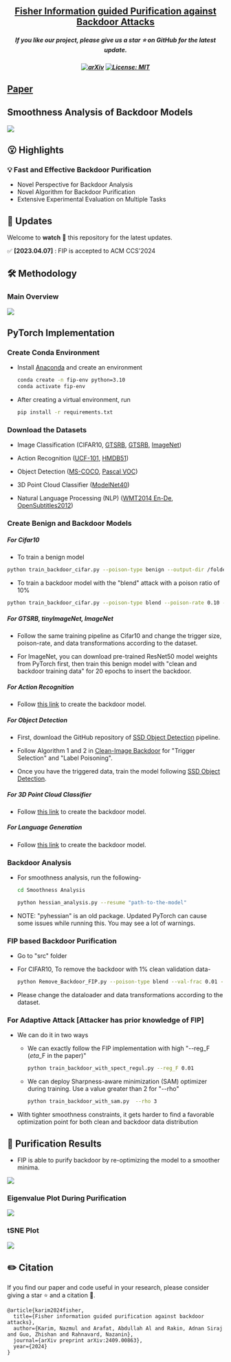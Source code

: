 
<h2 align="center"> <a href="https://github.com/nazmul-karim170/FIP-Fisher-Backdoor-Removal">Fisher Information guided Purification against Backdoor Attacks</a></h2>
<h5 align="center"> If you like our project, please give us a star ⭐ on GitHub for the latest update.  </h2>

<h5 align="center">

[![arXiv](https://img.shields.io/badge/Arxiv-2312.09313-b31b1b.svg?logo=arXiv)](https://arxiv.org/abs/2409.00863)
[![License: MIT](https://img.shields.io/badge/License-MIT-yellow.svg)](https://github.com/nazmul-karim170/FIP-Fisher-Backdoor-Removal/blob/main/LICENSE) 


</h5>

## [Paper](https://arxiv.org/abs/2409.00863) 

## Smoothness Analysis of Backdoor Models
<img src="assets/fip_analysis.png"/>

## 😮 Highlights


### 💡 Fast and Effective Backdoor Purification 
- Novel Perspective for Backdoor Analysis
- Novel Algorithm for Backdoor Purification
- Extensive Experimental Evaluation on Multiple Tasks


## 🚩 **Updates**

Welcome to **watch** 👀 this repository for the latest updates.

✅ **[2023.04.07]** : FIP is accepted to ACM CCS'2024



## 🛠️ Methodology

### Main Overview

<img src="assets/fip_summary.png"/>

## PyTorch Implementation 

### Create Conda Environment 

* Install <a href="https://docs.anaconda.com/anaconda/install/linux/">Anaconda</a> and create an environment
	```bash
	conda create -n fip-env python=3.10
 	conda activate fip-env
	```

* After creating a virtual environment, run
	```bash
	pip install -r requirements.txt
	```

### Download the Datasets
* Image Classification (CIFAR10, <a href="https://kaggle.com/datasets/meowmeowmeowmeowmeow/gtsrb-german-traffic-sign/data">GTSRB</a>, <a href="https://www.kaggle.com/datasets/nikhilshingadiya/tinyimagenet200">GTSRB</a>, <a href="https://www.kaggle.com/c/imagenet-object-localization-challenge/data">ImageNet</a>)

* Action Recognition (<a href="https://www.kaggle.com/datasets/pevogam/ucf101">UCF-101</a>, <a href="https://www.kaggle.com/datasets/easonlll/hmdb51">HMDB51</a>)

* Object Detection (<a href="https://www.kaggle.com/datasets/sabahesaraki/2017-2017">MS-COCO</a>, <a href="https://www.kaggle.com/datasets/gopalbhattrai/pascal-voc-2012-dataset">Pascal VOC</a>)
  
* 3D Point Cloud Classifier (<a href="https://www.kaggle.com/datasets/balraj98/modelnet40-princeton-3d-object-dataset">ModelNet40</a>)

* Natural Language Processing (NLP) (<a href="https://www.kaggle.com/datasets/mohamedlotfy50/wmt-2014-english-german">WMT2014 En-De</a>, <a href="https://opus.nlpl.eu/OpenSubtitles/corpus/version/OpenSubtitles">OpenSubtitles2012</a>)


### Create Benign and Backdoor Models 

##### For Cifar10

* To train a benign model

```bash
python train_backdoor_cifar.py --poison-type benign --output-dir /folder/to/save --gpuid 0 
```

* To train a backdoor model with the "blend" attack with a poison ratio of 10%

```bash
python train_backdoor_cifar.py --poison-type blend --poison-rate 0.10 --output-dir /folder/to/save --gpuid 0 
```

##### For GTSRB, tinyImageNet, ImageNet

* Follow the same training pipeline as Cifar10 and change the trigger size, poison-rate, and data transformations according to the dataset.
  
* For ImageNet, you can download pre-trained ResNet50 model weights from PyTorch first, then train this benign model with "clean and backdoor training data" for 20 epochs to insert the backdoor.

##### For Action Recognition

* Follow <a href="https://github.com/ShihaoZhaoZSH/Video-Backdoor-Attack">this link</a> to create the backdoor model.
  
##### For Object Detection 

* First, download the GitHub repository of <a href="https://github.com/sgrvinod/a-PyTorch-Tutorial-to-Object-Detection">SSD Object Detection</a> pipeline.

* Follow Algorithm 1 and 2 in  <a href="https://openreview.net/pdf?id=rFQfjDC9Mt ">Clean-Image Backdoor</a> for "Trigger Selection" and "Label Poisoning".

* Once you have the triggered data, train the model following <a href="https://github.com/sgrvinod/a-PyTorch-Tutorial-to-Object-Detection">SSD Object Detection</a>.

##### For 3D Point Cloud Classifier

* Follow <a href="https://github.com/zhenxianglance/PCBA">this link</a> to create the backdoor model.

##### For Language Generation

* Follow <a href="https://github.com/ShannonAI/backdoor_nlg">this link</a> to create the backdoor model.


### Backdoor Analysis

* For smoothness analysis, run the following-
	```bash
	cd Smoothness Analysis
	```

	```bash
	python hessian_analysis.py --resume "path-to-the-model"
	```
 
* NOTE: "pyhessian" is an old package. Updated PyTorch can cause some issues while running this. You may see a lot of warnings. 

### FIP based Backdoor Purification 
* Go to "src" folder

* For CIFAR10, To remove the backdoor with 1% clean validation data-
  
	```bash
	python Remove_Backdoor_FIP.py --poison-type blend --val-frac 0.01 --checkpoint "path/to/backdoor/model" --gpuid 0 
	```

* Please change the dataloader and data transformations according to the dataset.
   

### For Adaptive Attack [Attacker has prior knowledge of FIP]

* We can do it in two ways

 	* We can exactly follow the FIP implementation with high "--reg_F ($eta$_F in the paper)"
    
	   	```bash
		python train_backdoor_with_spect_regul.py --reg_F 0.01 
		```
  
 	* We can deploy Sharpness-aware minimization (SAM) optimizer during training. Use a value greater than 2 for "--rho"
    
	   	```bash
		python train_backdoor_with_sam.py  --rho 3
		```

 * With tighter smoothness constraints, it gets harder to find a favorable optimization point for both clean and backdoor data distribution
   
## 🚀 Purification Results
* FIP is able to purify backdoor by re-optimizing the model to a smoother minima. 

<img src="assets/fip_results.png"/>

### Eigenvalue Plot During Purification 

<img src="assets/fip_purification_and_runtime.png"/>

### tSNE Plot

<img src="assets/fip_tsne_plot.png"/>

## ✏️ Citation
If you find our paper and code useful in your research, please consider giving a star :star: and a citation :pencil:.

```
@article{karim2024fisher,
  title={Fisher information guided purification against backdoor attacks},
  author={Karim, Nazmul and Arafat, Abdullah Al and Rakin, Adnan Siraj and Guo, Zhishan and Rahnavard, Nazanin},
  journal={arXiv preprint arXiv:2409.00863},
  year={2024}
}
```
<!---->









	

